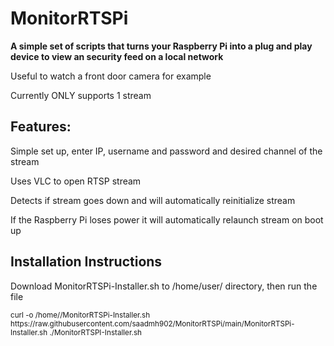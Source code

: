 <h1>MonitorRTSPi</h1>
<b>A simple set of scripts that turns your Raspberry Pi into a plug and play device to view an security feed on a local network</b>
<p>Useful to watch a front door camera for example</p>
<p>Currently ONLY supports 1 stream</p>

<h2>Features:</h2>
<p>Simple set up, enter IP, username and password and desired channel of the stream</p>
<p>Uses VLC to open RTSP stream</p>
<p>Detects if stream goes down and will automatically reinitialize stream</p>
<p>If the Raspberry Pi loses power it will automatically relaunch stream on boot up</p>


<h2>Installation Instructions</h2>
<p>Download MonitorRTSPi-Installer.sh to /home/user/ directory, then run the file</p>
<small>curl -o /home/<user>/MonitorRTSPi-Installer.sh https://raw.githubusercontent.com/saadmh902/MonitorRTSPi/main/MonitorRTSPi-Installer.sh
</small>
<small>./MonitorRTSPI-Installer.sh</small>
